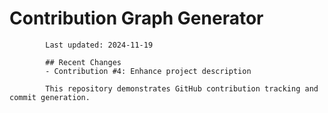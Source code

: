 # Contribution Graph Generator
            
            Last updated: 2024-11-19
            
            ## Recent Changes
            - Contribution #4: Enhance project description
            
            This repository demonstrates GitHub contribution tracking and commit generation.
        